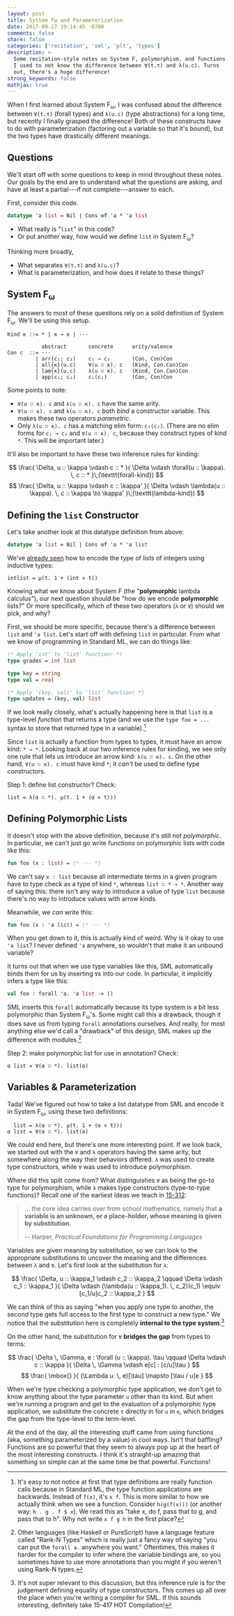 ```yaml
---
layout: post
title: System Fω and Parameterization
date: 2017-09-27 19:14:45 -0700
comments: false
share: false
categories: ['recitation', 'sml', 'plt', 'types']
description: >
  Some recitation-style notes on System F, polymorphism, and functions.
  I used to not know the difference between ∀(t.τ) and λ(u.c). Turns
  out, there's a huge difference!
strong_keywords: false
mathjax: true
---
```


When I first learned about System F<sub>ω</sub>, I was confused about
the difference between `∀(t.τ)` (forall types) and `λ(u.c)` (type
abstractions) for a long time, but recently I finally grasped the
difference! Both of these constructs have to do with parameterization
(factoring out a variable so that it's bound), but the two types have
drastically different meanings.

<!-- more -->

## Questions

We'll start off with some questions to keep in mind throughout these
notes. Our goals by the end are to understand what the questions are
asking, and have at least a partial---if not complete---answer to each.

First, consider this code.

```sml
datatype 'a list = Nil | Cons of 'a * 'a list
```

- What really is "`list`" in this code?
- Or put another way, how would we define `list` in System
  F<sub>ω</sub>?

Thinking more broadly,

- What separates `∀(t.τ)` and `λ(u.c)`?
- What is parameterization, and how does it relate to these things?


## System F<sub>ω</sub>

The answers to most of these questions rely on a solid definition of
System F<sub>ω</sub>. We'll be using this setup.

```
Kind κ ::= * | κ → κ | ···

           abstract       concrete      arity/valence
Con c  ::= ···
         | arr(c₁; c₂)    c₁ → c₂       (Con, Con)Con
         | all{κ}(u.c)    ∀(u ∷ κ). c   (Kind, Con.Con)Con
         | lam{κ}(u.c)    λ(u ∷ κ). c   (Kind, Con.Con)Con
         | app(c₁; c₂)    c₁(c₂)        (Con, Con)Con
```

Some points to note:

- `∀(u ∷ κ). c` and `λ(u ∷ κ). c` have the same arity.
- `∀(u ∷ κ). c` and `λ(u ∷ κ). c` both *bind* a constructor variable.
  This makes these two operators *parametric*.
- Only `λ(u ∷ κ). c` has a matching elim form: `c₁(c₂)`.
  (There are no elim forms for `c₁ → c₂` and `∀(u ∷ κ). c`, because they
  construct types of kind `*`. This will be important later.)

It'll also be important to have these two inference rules for kinding:

$$
\frac{
  \Delta, u :: \kappa \vdash c :: *
}{
  \Delta \vdash \forall(u :: \kappa). \, c :: *
}\;(\texttt{forall-kind})
$$
$$
\frac{
  \Delta, u :: \kappa \vdash c :: \kappa'
}{
  \Delta \vdash \lambda(u :: \kappa). \, c :: \kappa \to \kappa'
}\;(\texttt{lambda-kind})
$$


## Defining the `list` Constructor

Let's take another look at this datatype definition from above:

```sml
datatype 'a list = Nil | Cons of 'a * 'a list
```

We've [already seen][variables-in-types] how to encode the type of lists
of integers using inductive types:

[variables-in-types]: /variables-in-types/

```
intlist = μ(t. 1 + (int × t))
```

Knowing what we know about System F (the "**polymorphic** lambda
calculus"), our next question should be "how do we encode
**polymorphic** lists?" Or more specifically, which of these two
operators (`λ` or `∀`) should we pick, and why?

First, we should be more specific, because there's a difference between
`list` and `'a list`. Let's start off with defining `list` in
particular. From what we know of programming in Standard ML, we can do
things like:

```sml
(* Apply 'int' to 'list' function! *)
type grades = int list

type key = string
type val = real

(* Apply '(key, val)' to 'list' function! *)
type updates = (key, val) list
```

If we look really closely, what's actually happening here is that `list`
is a type-level *function* that returns a type (and we use the `type foo
= ...` syntax to store that returned type in a variable).[^backwards]

[^backwards]: It's easy to not notice at first that type definitions are really function calls because in Standard ML, the type function applications are backwards. Instead of `f(x)`, it's `x f`. This is more similar to how we actually think when we see a function. Consider `h(g(f(x)))` (or another way: `h . g . f $ x`). We read this as "take x, do f, pass that to g, and pass that to h". Why not write `x f g h` in the first place?

Since `list` is actually a function from types to types, it must have
an arrow kind: `* → *`. Looking back at our two inference rules for
kinding, we see only one rule that lets us introduce an arrow kind: `λ(u
∷ κ). c`. On the other hand, `∀(u ∷ κ). c` must have kind `*`; it
*can't* be used to define type constructors.

Step 1: define list constructor? Check:

```
list = λ(α ∷ *). μ(t. 1 + (α × t)))
```

## Defining Polymorphic Lists

It doesn't stop with the above definition, because it's still not
*polymorphic*. In particular, we can't just go write functions on
polymorphic lists with code like this:

```sml
fun foo (x : list) = (* ··· *)
```

We can't say `x : list` because all intermediate terms in a given
program have to type check as a type of kind `*`, whereas `list ∷ * →
*`. Another way of saying this: there isn't any way to introduce a value
of type `list` because there's no way to introduce values with arrow
kinds.

Meanwhile, we *can* write this:

```sml
fun foo (x : 'a list) = (* ··· *)
```

When you get down to it, this is actually kind of weird. Why is it okay
to use `'a list`? I never defined `'a` anywhere, so wouldn't that make
it an unbound variable?

It turns out that when we use type variables like this, SML
automatically binds them for us by inserting `∀`s into our code. In
particular, it implicitly infers a type like this:

```sml
val foo : forall 'a. 'a list -> ()
```

SML inserts this `forall` automatically because its type system is a bit
less polymorphic than System F<sub>ω</sub>'s. Some might call this a
drawback, though it does save us from typing `forall` annotations
ourselves. And really, for most anything else we'd call a "drawback" of
this design, SML makes up the difference with modules.[^rankn]

[^rankn]: Other languages (like Haskell or PureScript) have a language feature called "Rank-N Types" which is really just a fancy way of saying "you can put the `forall a.` anywhere you want." Oftentimes, this makes it harder for the compiler to infer where the variable bindings are, so you sometimes have to use more annotations than you might if you weren't using Rank-N types.

Step 2: make polymorphic list for use in annotation? Check:

```
α list = ∀(α ∷ *). list(α)
```

## Variables & Parameterization

Tada! We've figured out how to take a list datatype from SML and encode
it in System F<sub>ω</sub>, using these two definitions:

```
  list = λ(α ∷ *). μ(t. 1 + (α × t)))
α list = ∀(α ∷ *). list(α)
```

We could end here, but there's one more interesting point. If we look
back, we started out with the `∀` and `λ` operators having the same
arity, but somewhere along the way their behaviors differed. `λ` was
used to create type constructors, while `∀` was used to introduce
polymorphism.

Where did this split come from? What distinguishes `∀` as being the
go-to type for polymorphism, while `λ` makes type constructors
(type-to-type functions)? Recall one of the earliest ideas we teach in
[15-312][ppl]:

[ppl]: http://www.cs.cmu.edu/~rwh/courses/ppl/

> ... the core idea carries over from school mathematics, namely
> that **a variable is an unknown, or a place-holder, whose meaning is
> given by substitution.**
>
> -- Harper, *Practical Foundations for Programming Languages*

Variables are given meaning by substitution, so we can look to the
appropriate substitutions to uncover the meaning and the differences
between `λ` and `∀`. Let's first look at the substitution for `λ`:

$$
\frac{
  \Delta, u :: \kappa_1 \vdash c_2 :: \kappa_2 \qquad \Delta \vdash c_1
  :: \kappa_1
}{
  \Delta \vdash (\lambda(u :: \kappa_1). \, c_2)(c_1) \equiv  [c_1/u]c_2 :: \kappa_2
}
$$

We can think of this as saying "when you apply one type to another, the
second type gets full access to the first type to construct a new type."
We notice that the substitution here is completely **internal to the
type system**.[^def-equiv]

[^def-equiv]: It's not super relevant to this discussion, but this inference rule is for the judgement defining equality of type constructors. This comes up all over the place when you're writing a compiler for SML. If this sounds interesting, definitely take 15-417 HOT Compilation!

On the other hand, the substitution for `∀` **bridges the gap** from
types to terms:

$$
\frac{
  \Delta \, \Gamma, e : \forall (u :: \kappa). \tau \qquad \Delta \vdash c :: \kappa
}{
  \Delta \, \Gamma \vdash e[c] : [c/u]\tau
}
$$
$$
\frac{
  \mbox{}
}{
  (\Lambda u. \, e)[\tau] \mapsto [\tau / u]e
}
$$

When we're type checking a polymorphic type application, we don't get to
know anything about the type parameter `u` other than its kind. But when
we're running a program and get to the evaluation of a polymorphic type
application, we substitute the concrete `τ` directly in for `u` in `e`,
which bridges the gap from the type-level to the term-level.

At the end of the day, all the interesting stuff came from using
functions (aka, something parameterized by a value) in cool ways. Isn't
that baffling? Functions are so powerful that they seem to always pop up
at the heart of the most interesting constructs. I think it's
straight-up amazing that something so simple can at the same time be
that powerful. Functions!


<!-- vim:tw=72
-->
